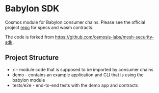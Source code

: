 # Babylon SDK

Cosmos module for Babylon consumer chains. Please see the official project [repo](https://github.com/babylonchain/babylon) for specs and wasm contracts.

The code is forked from https://github.com/osmosis-labs/mesh-security-sdk.
## Project Structure

* x - module code that is supposed to be imported by consumer chains
* demo - contains an example application and CLI that is using the babylon module
* tests/e2e - end-to-end tests with the demo app and contracts  